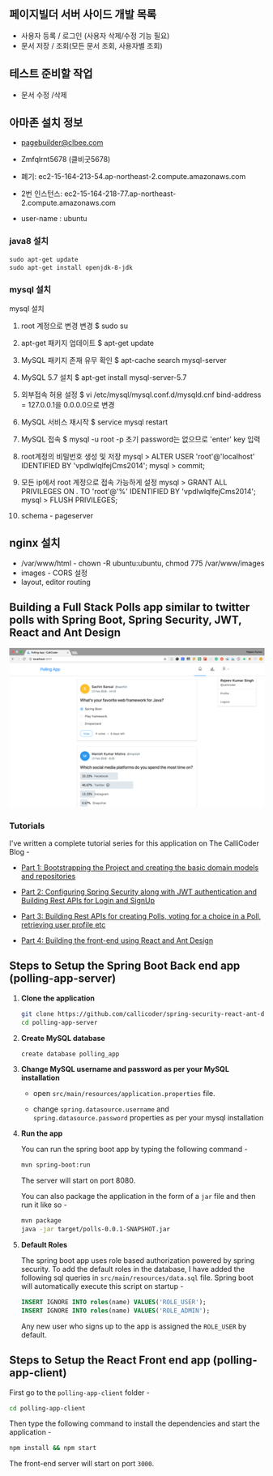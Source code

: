 
 ## 페이지빌더 서버 사이드 개발 목록
 
 - 사용자 등록 / 로그인 (사용자 삭제/수정 기능 필요)
 - 문서 저장 / 조회(모든 문서 조회, 사용자별 조회)
 
 ## 테스트 준비할 작업
 
 - 문서 수정 /삭제
 
 
## 아마존 설치 정보

- pagebuilder@clbee.com
- Zmfqlrnt5678  (클비굿5678)

- 폐기: ec2-15-164-213-54.ap-northeast-2.compute.amazonaws.com

- 2번 인스턴스: ec2-15-164-218-77.ap-northeast-2.compute.amazonaws.com

- user-name : ubuntu

### java8 설치

```linux
sudo apt-get update
sudo apt-get install openjdk-8-jdk
```

### mysql 설치

mysql 설치

1. root 계정으로 변경 변경
     $ sudo su
2. apt-get 패키지 업데이트
     $ apt-get update
3. MySQL 패키지 존재 유무 확인
     $ apt-cache search mysql-server
4. MySQL 5.7 설치
     $ apt-get install mysql-server-5.7
5. 외부접속 허용 설정
     $ vi /etc/mysql/mysql.conf.d/mysqld.cnf
     bind-address = 127.0.0.1을 0.0.0.0으로 변경
6. MySQL 서비스 재시작
     $ service mysql restart
7. MySQL 접속
     $ mysql -u root -p
     초기 password는 없으므로 'enter' key 입력
8. root계정의 비밀번호 생성 및 저장
     mysql > ALTER USER 'root'@'localhost' IDENTIFIED BY 'vpdlwlqlfejCms2014';
     mysql > commit;
10. 모든 ip에서 root 계정으로 접속 가능하게 설정
     mysql > GRANT ALL PRIVILEGES ON *.* TO 'root'@'%' IDENTIFIED BY 'vpdlwlqlfejCms2014';
     mysql > FLUSH PRIVILEGES;

11. schema - pageserver

## nginx 설치

- /var/www/html - chown -R ubuntu:ubuntu, chmod 775 /var/www/images
- images - CORS 설정
- layout, editor routing


## Building a Full Stack Polls app similar to twitter polls with Spring Boot, Spring Security, JWT, React and Ant Design

![App Screenshot](screenshot.png)

### Tutorials

I've written a complete tutorial series for this application on The CalliCoder Blog -

+ [Part 1: Bootstrapping the Project and creating the basic domain models and repositories](https://www.callicoder.com/spring-boot-spring-security-jwt-mysql-react-app-part-1/)

+ [Part 2: Configuring Spring Security along with JWT authentication and Building Rest APIs for Login and SignUp](https://www.callicoder.com/spring-boot-spring-security-jwt-mysql-react-app-part-2/)

+ [Part 3: Building Rest APIs for creating Polls, voting for a choice in a Poll, retrieving user profile etc](https://www.callicoder.com/spring-boot-spring-security-jwt-mysql-react-app-part-3/)

+ [Part 4: Building the front-end using React and Ant Design](https://www.callicoder.com/spring-boot-spring-security-jwt-mysql-react-app-part-4/)

## Steps to Setup the Spring Boot Back end app (polling-app-server)

1. **Clone the application**

	```bash
	git clone https://github.com/callicoder/spring-security-react-ant-design-polls-app.git
	cd polling-app-server
	```

2. **Create MySQL database**

	```bash
	create database polling_app
	```

3. **Change MySQL username and password as per your MySQL installation**

	+ open `src/main/resources/application.properties` file.

	+ change `spring.datasource.username` and `spring.datasource.password` properties as per your mysql installation

4. **Run the app**

	You can run the spring boot app by typing the following command -

	```bash
	mvn spring-boot:run
	```

	The server will start on port 8080.

	You can also package the application in the form of a `jar` file and then run it like so -

	```bash
	mvn package
	java -jar target/polls-0.0.1-SNAPSHOT.jar
	```
5. **Default Roles**
	
	The spring boot app uses role based authorization powered by spring security. To add the default roles in the database, I have added the following sql queries in `src/main/resources/data.sql` file. Spring boot will automatically execute this script on startup -

	```sql
	INSERT IGNORE INTO roles(name) VALUES('ROLE_USER');
	INSERT IGNORE INTO roles(name) VALUES('ROLE_ADMIN');
	```

	Any new user who signs up to the app is assigned the `ROLE_USER` by default.

## Steps to Setup the React Front end app (polling-app-client)

First go to the `polling-app-client` folder -

```bash
cd polling-app-client
```

Then type the following command to install the dependencies and start the application -

```bash
npm install && npm start
```

The front-end server will start on port `3000`.
